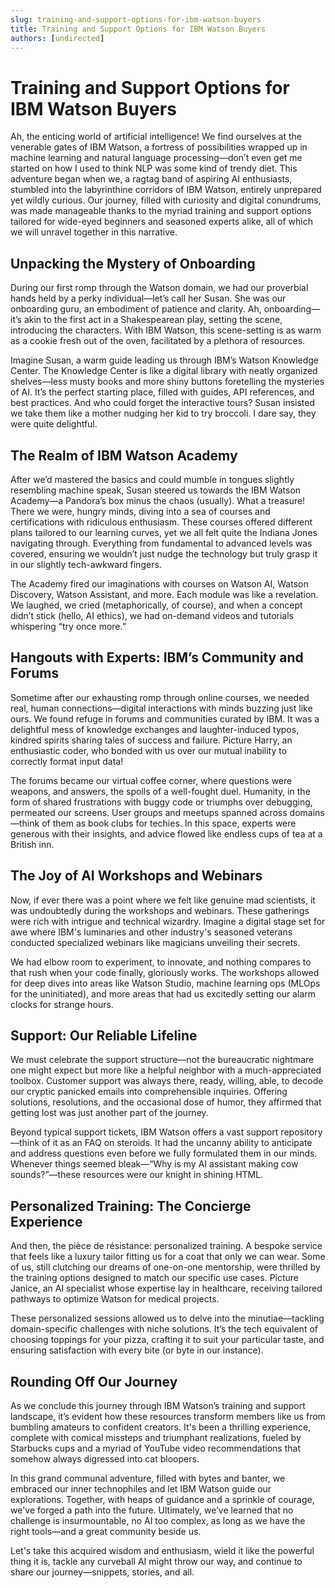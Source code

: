 ```yaml
---
slug: training-and-support-options-for-ibm-watson-buyers
title: Training and Support Options for IBM Watson Buyers
authors: [undirected]
---
```



# Training and Support Options for IBM Watson Buyers

Ah, the enticing world of artificial intelligence! We find ourselves at the venerable gates of IBM Watson, a fortress of possibilities wrapped up in machine learning and natural language processing—don’t even get me started on how I used to think NLP was some kind of trendy diet. This adventure began when we, a ragtag band of aspiring AI enthusiasts, stumbled into the labyrinthine corridors of IBM Watson, entirely unprepared yet wildly curious. Our journey, filled with curiosity and digital conundrums, was made manageable thanks to the myriad training and support options tailored for wide-eyed beginners and seasoned experts alike, all of which we will unravel together in this narrative.

## Unpacking the Mystery of Onboarding

During our first romp through the Watson domain, we had our proverbial hands held by a perky individual—let’s call her Susan. She was our onboarding guru, an embodiment of patience and clarity. Ah, onboarding—it’s akin to the first act in a Shakespearean play, setting the scene, introducing the characters. With IBM Watson, this scene-setting is as warm as a cookie fresh out of the oven, facilitated by a plethora of resources.

Imagine Susan, a warm guide leading us through IBM’s Watson Knowledge Center. The Knowledge Center is like a digital library with neatly organized shelves—less musty books and more shiny buttons foretelling the mysteries of AI. It’s the perfect starting place, filled with guides, API references, and best practices. And who could forget the interactive tours? Susan insisted we take them like a mother nudging her kid to try broccoli. I dare say, they were quite delightful.

## The Realm of IBM Watson Academy

After we’d mastered the basics and could mumble in tongues slightly resembling machine speak, Susan steered us towards the IBM Watson Academy—a Pandora’s box minus the chaos (usually). What a treasure! There we were, hungry minds, diving into a sea of courses and certifications with ridiculous enthusiasm. These courses offered different plans tailored to our learning curves, yet we all felt quite the Indiana Jones navigating through. Everything from fundamental to advanced levels was covered, ensuring we wouldn’t just nudge the technology but truly grasp it in our slightly tech-awkward fingers.

The Academy fired our imaginations with courses on Watson AI, Watson Discovery, Watson Assistant, and more. Each module was like a revelation. We laughed, we cried (metaphorically, of course), and when a concept didn’t stick (hello, AI ethics), we had on-demand videos and tutorials whispering “try once more.”

## Hangouts with Experts: IBM’s Community and Forums
 
Sometime after our exhausting romp through online courses, we needed real, human connections—digital interactions with minds buzzing just like ours. We found refuge in forums and communities curated by IBM. It was a delightful mess of knowledge exchanges and laughter-induced typos, kindred spirits sharing tales of success and failure. Picture Harry, an enthusiastic coder, who bonded with us over our mutual inability to correctly format input data! 

The forums became our virtual coffee corner, where questions were weapons, and answers, the spoils of a well-fought duel. Humanity, in the form of shared frustrations with buggy code or triumphs over debugging, permeated our screens. User groups and meetups spanned across domains—think of them as book clubs for techies. In this space, experts were generous with their insights, and advice flowed like endless cups of tea at a British inn.

## The Joy of AI Workshops and Webinars

Now, if ever there was a point where we felt like genuine mad scientists, it was undoubtedly during the workshops and webinars. These gatherings were rich with intrigue and technical wizardry. Imagine a digital stage set for awe where IBM's luminaries and other industry's seasoned veterans conducted specialized webinars like magicians unveiling their secrets.

We had elbow room to experiment, to innovate, and nothing compares to that rush when your code finally, gloriously works. The workshops allowed for deep dives into areas like Watson Studio, machine learning ops (MLOps for the uninitiated), and more areas that had us excitedly setting our alarm clocks for strange hours.

## Support: Our Reliable Lifeline

We must celebrate the support structure—not the bureaucratic nightmare one might expect but more like a helpful neighbor with a much-appreciated toolbox. Customer support was always there, ready, willing, able, to decode our cryptic panicked emails into comprehensible inquiries. Offering solutions, resolutions, and the occasional dose of humor, they affirmed that getting lost was just another part of the journey.

Beyond typical support tickets, IBM Watson offers a vast support repository—think of it as an FAQ on steroids. It had the uncanny ability to anticipate and address questions even before we fully formulated them in our minds. Whenever things seemed bleak—“Why is my AI assistant making cow sounds?”—these resources were our knight in shining HTML.

## Personalized Training: The Concierge Experience

And then, the pièce de résistance: personalized training. A bespoke service that feels like a luxury tailor fitting us for a coat that only we can wear. Some of us, still clutching our dreams of one-on-one mentorship, were thrilled by the training options designed to match our specific use cases. Picture Janice, an AI specialist whose expertise lay in healthcare, receiving tailored pathways to optimize Watson for medical projects.

These personalized sessions allowed us to delve into the minutiae—tackling domain-specific challenges with niche solutions. It’s the tech equivalent of choosing toppings for your pizza, crafting it to suit your particular taste, and ensuring satisfaction with every bite (or byte in our instance).

## Rounding Off Our Journey

As we conclude this journey through IBM Watson’s training and support landscape, it’s evident how these resources transform members like us from bumbling amateurs to confident creators. It's been a thrilling experience, complete with comical missteps and triumphant realizations, fueled by Starbucks cups and a myriad of YouTube video recommendations that somehow always digressed into cat bloopers.

In this grand communal adventure, filled with bytes and banter, we embraced our inner technophiles and let IBM Watson guide our explorations. Together, with heaps of guidance and a sprinkle of courage, we've forged a path into the future. Ultimately, we’ve learned that no challenge is insurmountable, no AI too complex, as long as we have the right tools—and a great community beside us. 

Let's take this acquired wisdom and enthusiasm, wield it like the powerful thing it is, tackle any curveball AI might throw our way, and continue to share our journey—snippets, stories, and all.